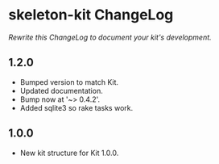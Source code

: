 # skeleton-kit ChangeLog

_Rewrite this ChangeLog to document your kit's development._

## 1.2.0

- Bumped version to match Kit.
- Updated documentation.
- Bump now at '~> 0.4.2'.
- Added sqlite3 so rake tasks work.

## 1.0.0

- New kit structure for Kit 1.0.0.
